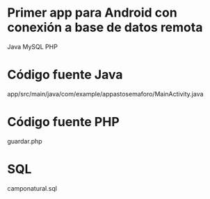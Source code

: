 # Primer app para Android con conexión a base de datos remota
Java
MySQL
PHP

# Código fuente Java
app/src/main/java/com/example/appastosemaforo/MainActivity.java

# Código fuente PHP
guardar.php

# SQL 
camponatural.sql
